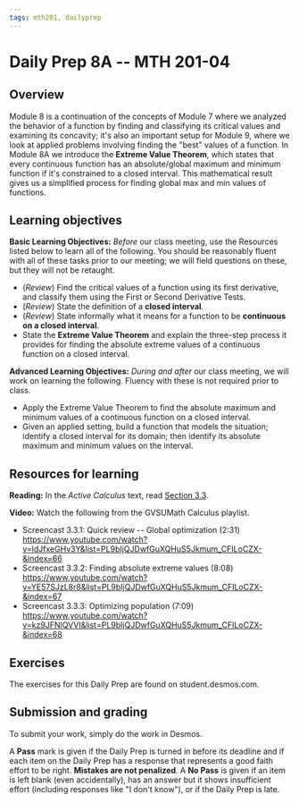```yaml
---
tags: mth201, dailyprep
---
```


# Daily Prep 8A -- MTH 201-04

## Overview 

Module 8 is a continuation of the concepts of Module 7 where we analyzed the behavior of a function by finding and classifying its critical values and examining its concavity; it's also an important setup for Module 9, where we look at applied problems involving finding the "best" values of a function. In Module 8A we introduce the **Extreme Value Theorem**, which states that every continuous function has an absolute/global maximum and minimum function if it's constrained to a closed interval. This mathematical result gives us a simplified process for finding global max and min values of functions. 

## Learning objectives 

**Basic Learning Objectives:** *Before* our class meeting, use the Resources listed below to learn all of the following. You should be reasonably fluent with all of these tasks prior to our meeting; we will field questions on these, but they will not be retaught. 

+ (*Review*) Find the critical values of a function using its first derivative, and classify them using the First or Second Derivative Tests. 
+ (*Review*) State the definition of a **closed interval**. 
+ (*Review*) State informally what it means for a function to be **continuous on a closed interval**.
+ State the **Extreme Value Theorem** and explain the three-step process it provides for finding the absolute extreme values of a continuous function on a closed interval. 


**Advanced Learning Objectives:** *During and after* our class meeting, we will work on learning the following. Fluency with these is not required prior to class. 

+ Apply the Extreme Value Theorem to find the absolute maximum and minimum values of a continuous function on a closed interval. 
+ Given an applied setting, build a function that models the situation; identify a closed interval for its domain; then identify its absolute maximum and minimum values on the interval. 


## Resources for learning

**Reading:** In the _Active Calculus_ text, read [Section 3.3](https://activecalculus.org/single/sec-3-3-optimization.html). 

**Video:** Watch the following from the GVSUMath Calculus playlist. 

- Screencast 3.3.1: Quick review -- Global optimization (2:31) https://www.youtube.com/watch?v=ldJfxeGHv3Y&list=PL9bIjQJDwfGuXQHuS5Jkmum_CFILoCZX-&index=66
- Screencast 3.3.2: Finding absolute extreme values (8:08) https://www.youtube.com/watch?v=YE57SJzL8r8&list=PL9bIjQJDwfGuXQHuS5Jkmum_CFILoCZX-&index=67 
- Screencast 3.3.3: Optimizing population (7:09) https://www.youtube.com/watch?v=kz9JFNlQVVI&list=PL9bIjQJDwfGuXQHuS5Jkmum_CFILoCZX-&index=68

## Exercises 

The exercises for this Daily Prep are found on student.desmos.com. 


## Submission and grading 

To submit your work, simply do the work in Desmos. 

A **Pass** mark is given if the Daily Prep is turned in before its deadline and if each item on the Daily Prep has a response that represents a good faith effort to be right. **Mistakes are not penalized**. A **No Pass** is given if an item is left blank (even accidentally), has an answer but it shows insufficient effort (including responses like "I don't know"), or if the Daily Prep is late.